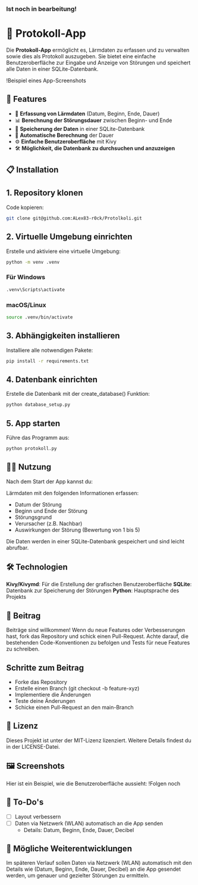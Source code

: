 ### Ist noch in bearbeitung!
 # 📝 Protokoll-App

Die **Protokoll-App** ermöglicht es, Lärmdaten zu erfassen und zu verwalten sowie dies als Protokoll auszugeben. Sie bietet eine einfache Benutzeroberfläche zur Eingabe und Anzeige von Störungen und speichert alle Daten in einer SQLite-Datenbank.

!Beispiel eines App-Screenshots

## 🚀 Features

- 📅 **Erfassung von Lärmdaten** (Datum, Beginn, Ende, Dauer)
- 📊 **Berechnung der Störungsdauer** zwischen Beginn- und Ende
- 💾 **Speicherung der Daten** in einer SQLite-Datenbank
- 🔄 **Automatische Berechnung** der Dauer
- ⚙️ **Einfache Benutzeroberfläche** mit Kivy
- 🛠️ **Möglichkeit, die Datenbank zu durchsuchen und anzuzeigen**

## 📋 Installation

## 1. Repository klonen

Code kopieren:

```bash
git clone git@github.com:ALex83-r0ck/Protolkoli.git
```

## 2. Virtuelle Umgebung einrichten

Erstelle und aktiviere eine virtuelle Umgebung:

```bash
python -m venv .venv
```

### Für Windows

```bash
.venv\Scripts\activate
```

### macOS/Linux

```bash
source .venv/bin/activate
```

## 3. Abhängigkeiten installieren

Installiere alle notwendigen Pakete:

```bash
pip install -r requirements.txt
```

## 4. Datenbank einrichten

Erstelle die Datenbank mit der create_database() Funktion:

```bash
python database_setup.py
```

## 5. App starten

Führe das Programm aus:

```bash
python protokoll.py
```

## 👨‍💻 Nutzung

Nach dem Start der App kannst du:

Lärmdaten mit den folgenden Informationen erfassen:

- Datum der Störung
- Beginn und Ende der Störung
- Störungsgrund
- Verursacher (z.B. Nachbar)
- Auswirkungen der Störung (Bewertung von 1 bis 5)

Die Daten werden in einer SQLite-Datenbank gespeichert und sind leicht abrufbar.

## 🛠️ Technologien

**Kivy/Kivymd**: Für die Erstellung der grafischen Benutzeroberfläche
**SQLite**: Datenbank zur Speicherung der Störungen
**Python**: Hauptsprache des Projekts

## 🤝 Beitrag

Beiträge sind willkommen! Wenn du neue Features oder Verbesserungen hast, fork das Repository und schick einen Pull-Request.
Achte darauf, die bestehenden Code-Konventionen zu befolgen und Tests für neue Features zu schreiben.

## Schritte zum Beitrag

- Forke das Repository
- Erstelle einen Branch (git checkout -b feature-xyz)
- Implementiere die Änderungen
- Teste deine Änderungen
- Schicke einen Pull-Request an den main-Branch

## 📄 Lizenz

Dieses Projekt ist unter der MIT-Lizenz lizenziert. Weitere Details findest du in der LICENSE-Datei.

## 🖼️ Screenshots

Hier ist ein Beispiel, wie die Benutzeroberfläche aussieht:
!Folgen noch

## 📝 To-Do's

- [ ] Layout verbessern
- [ ] Daten via Netzwerk (WLAN) automatisch an die App senden
  - Details: Datum, Beginn, Ende, Dauer, Decibel

## 🚀 Mögliche Weiterentwicklungen

Im späteren Verlauf sollen Daten via Netzwerk (WLAN) automatisch mit den Details wie (Datum, Beginn, Ende, Dauer, Decibel) an die App gesendet werden, um genauer und gezielter Störungen zu ermitteln.
